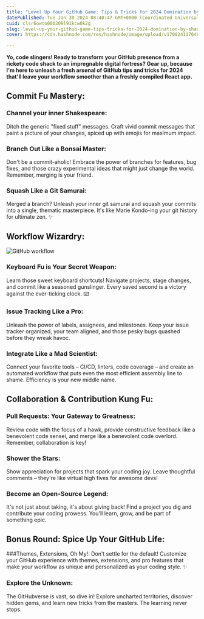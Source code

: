 ```yaml
---
title: "Level Up Your GitHub Game: Tips & Tricks for 2024 Domination by ShadBalti"
datePublished: Tue Jan 30 2024 08:40:47 GMT+0000 (Coordinated Universal Time)
cuid: clsr6owto000209l91kcw0k2g
slug: level-up-your-github-game-tips-tricks-for-2024-domination-by-shadbalti
cover: https://cdn.hashnode.com/res/hashnode/image/upload/v1708241176481/88869db3-9526-4857-9ea5-927d0a068f82.jpeg

---
```



**Yo, code slingers! Ready to transform your GitHub presence from a rickety code shack to an impregnable digital fortress? Gear up, because I'm here to unleash a fresh arsenal of GitHub tips and tricks for 2024 that'll leave your workflow smoother than a freshly compiled React app.**

## Commit Fu Mastery:

### Channel your inner Shakespeare:
Ditch the generic "fixed stuff" messages. Craft vivid commit messages that paint a picture of your changes, spiced up with emojis for maximum impact.

### Branch Out Like a Bonsai Master:
Don't be a commit-aholic! Embrace the power of branches for features, bug fixes, and those crazy experimental ideas that might just change the world. Remember, merging is your friend.


### Squash Like a Git Samurai:
Merged a branch? Unleash your inner git samurai and squash your commits into a single, thematic masterpiece. It's like Marie Kondo-ing your git history for ultimate zen. ✨
## Workflow Wizardry:
![GitHub workflow](https://cdn.hashnode.com/res/hashnode/image/upload/v1708241175209/b35ff6ed-17aa-4b29-a896-070e190d9df6.png)

### Keyboard Fu is Your Secret Weapon:
Learn those sweet keyboard shortcuts! Navigate projects, stage changes, and commit like a seasoned gunslinger. Every saved second is a victory against the ever-ticking clock. ⌨️

### Issue Tracking Like a Pro:
Unleash the power of labels, assignees, and milestones. Keep your issue tracker organized, your team aligned, and those pesky bugs quashed before they wreak havoc. 
### Integrate Like a Mad Scientist: 
Connect your favorite tools – CI/CD, linters, code coverage – and create an automated workflow that puts even the most efficient assembly line to shame. Efficiency is your new middle name. 

## Collaboration & Contribution Kung Fu:

### Pull Requests: Your Gateway to Greatness:
Review code with the focus of a hawk, provide constructive feedback like a benevolent code sensei, and merge like a benevolent code overlord. Remember, collaboration is key!

### Shower the Stars:
Show appreciation for projects that spark your coding joy. Leave thoughtful comments – they're like virtual high fives for awesome devs!

### Become an Open-Source Legend:
It's not just about taking, it's about giving back! Find a project you dig and contribute your coding prowess. You'll learn, grow, and be part of something epic. 

## Bonus Round: Spice Up Your GitHub Life:

###Themes, Extensions, Oh My!:
Don't settle for the default! Customize your GitHub experience with themes, extensions, and pro features that make your workflow as unique and personalized as your coding style. ✨

### Explore the Unknown:
The GitHubverse is vast, so dive in! Explore uncharted territories, discover hidden gems, and learn new tricks from the masters. The learning never stops. 
